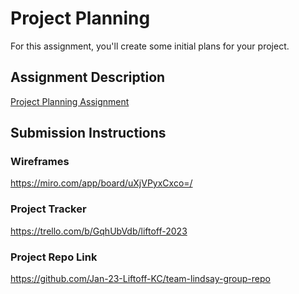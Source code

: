 # Project Planning
For this assignment, you'll create some initial plans for your project.

## Assignment Description
[Project Planning Assignment](https://education.launchcode.org/liftoff/modules/assignments/project-planning)

## Submission Instructions

### Wireframes

https://miro.com/app/board/uXjVPyxCxco=/

### Project Tracker

https://trello.com/b/GqhUbVdb/liftoff-2023

### Project Repo Link

https://github.com/Jan-23-Liftoff-KC/team-lindsay-group-repo
